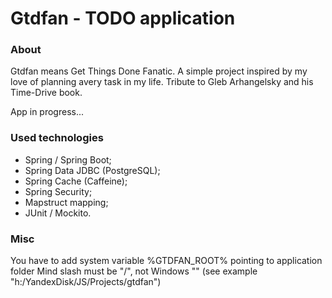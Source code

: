 # Gtdfan - TODO application

### About

Gtdfan means Get Things Done Fanatic. A simple project inspired by my love of planning avery task in my life. Tribute to Gleb Arhangelsky and his Time-Drive book.

App in progress...


### Used technologies

- Spring / Spring Boot;
- Spring Data JDBC (PostgreSQL);
- Spring Cache (Caffeine);
- Spring Security;
- Mapstruct mapping;
- JUnit / Mockito.


### Misc

You have to add system variable %GTDFAN_ROOT% pointing to application folder
Mind slash must be "/", not Windows "\" (see example "h:/YandexDisk/JS/Projects/gtdfan")
